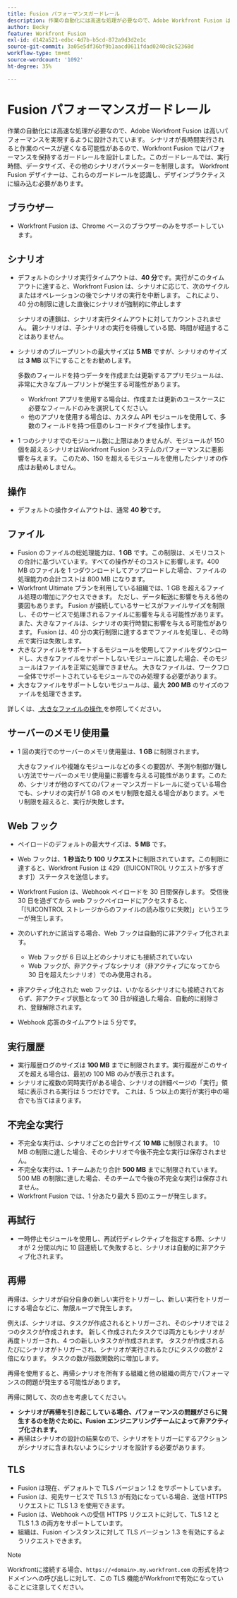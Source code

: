 ```yaml
---
title: Fusion パフォーマンスガードレール
description: 作業の自動化には高速な処理が必要なので、Adobe Workfront Fusion は高いパフォーマンスを実現するように設計されています。 シナリオが長時間実行されると作業のペースが遅くなる可能性があるので、Workfront Fusion ではパフォーマンスを保持するガードレールを設計しました。このガードレールでは、実行時間、データサイズ、その他のシナリオパラメーターを制限します。 Workfront Fusion デザイナーは、これらのガードレールを認識し、デザインプラクティスに組み込む必要があります。
author: Becky
feature: Workfront Fusion
exl-id: d142a521-edbc-4d7b-b5cd-872a9d3d2e1c
source-git-commit: 3a05e5df36bf9b1aacd0611fdad0240c8c52368d
workflow-type: tm+mt
source-wordcount: '1092'
ht-degree: 35%

---
```


# Fusion パフォーマンスガードレール

作業の自動化には高速な処理が必要なので、Adobe Workfront Fusion は高いパフォーマンスを実現するように設計されています。 シナリオが長時間実行されると作業のペースが遅くなる可能性があるので、Workfront Fusion ではパフォーマンスを保持するガードレールを設計しました。このガードレールでは、実行時間、データサイズ、その他のシナリオパラメーターを制限します。 Workfront Fusion デザイナーは、これらのガードレールを認識し、デザインプラクティスに組み込む必要があります。

## ブラウザー

* Workfront Fusion は、Chrome ベースのブラウザーのみをサポートしています。

## シナリオ

* デフォルトのシナリオ実行タイムアウトは、**40 分**&#x200B;です。実行がこのタイムアウトに達すると、Workfront Fusion は、シナリオに応じて、次のサイクルまたはオペレーションの後でシナリオの実行を中断します。 これにより、40 分の制限に達した直後にシナリオが強制的に停止します

  シナリオの連鎖は、シナリオ実行タイムアウトに対してカウントされません。 親シナリオは、子シナリオの実行を待機している間、時間が経過することはありません。
* シナリオのブループリントの最大サイズは **5 MB** ですが、シナリオのサイズは **3 MB** 以下にすることをお勧めします。

  多数のフィールドを持つデータを作成または更新するアプリモジュールは、非常に大きなブループリントが発生する可能性があります。

   * Workfront アプリを使用する場合は、作成または更新のユースケースに必要なフィールドのみを選択してください。
   * 他のアプリを使用する場合は、カスタム API モジュールを使用して、多数のフィールドを持つ任意のレコードタイプを操作します。

* 1 つのシナリオでのモジュール数に上限はありませんが、モジュールが 150 個を超えるシナリオはWorkfront Fusion システムのパフォーマンスに悪影響を与えます。 このため、150 を超えるモジュールを使用したシナリオの作成はお勧めしません。

## 操作

* デフォルトの操作タイムアウトは、通常 **40 秒**&#x200B;です。

<!--
* The operation timeout for calls to Adobe Workfront is **120 seconds**.
-->

## ファイル

* Fusion のファイルの総処理能力は、**1 GB** です。この制限は、メモリコストの合計に基づいています。すべての操作がそのコストに影響します。400 MB のファイルを 1 つダウンロードしてアップロードした場合、ファイルの処理能力の合計コストは 800 MB になります。
* Workfront Ultimate プランを利用している組織では、1 GB を超えるファイル処理の増加にアクセスできます。 ただし、データ転送に影響を与える他の要因もあります。 Fusion が接続しているサービスがファイルサイズを制限し、そのサービスで処理されるファイルに影響を与える可能性があります。また、大きなファイルは、シナリオの実行時間に影響を与える可能性があります。 Fusion は、40 分の実行制限に達するまでファイルを処理し、その時点で実行は失敗します。
* 大きなファイルをサポートするモジュールを使用してファイルをダウンロードし、大きなファイルをサポートしないモジュールに渡した場合、そのモジュールはファイルを正常に処理できません。 大きなファイルは、ワークフロー全体でサポートされているモジュールでのみ処理する必要があります。
* 大きなファイルをサポートしないモジュールは、最大 **200 MB** のサイズのファイルを処理できます。

詳しくは、[ 大きなファイルの操作 ](/help/workfront-fusion/references/scenarios/fusion-large-files.md) を参照してください。

## サーバーのメモリ使用量

* 1 回の実行でのサーバーのメモリ使用量は、**1 GB** に制限されます。

  大きなファイルや複雑なモジュールなどの多くの要因が、予測や制御が難しい方法でサーバーのメモリ使用量に影響を与える可能性があります。このため、シナリオが他のすべてのパフォーマンスガードレールに従っている場合でも、シナリオの実行が 1 GB のメモリ制限を超える場合があります。メモリ制限を超えると、実行が失敗します。

## Web フック

* ペイロードのデフォルトの最大サイズは、**5 MB** です。
* Web フックは、**1 秒当たり 100 リクエスト**&#x200B;に制限されています。この制限に達すると、Workfront Fusion は 429（[!UICONTROL リクエストが多すぎます]）ステータスを送信します。
* Workfront Fusion は、Webhook ペイロードを 30 日間保存します。 受信後 30 日を過ぎてから web フックペイロードにアクセスすると、「[!UICONTROL ストレージからのファイルの読み取りに失敗]」というエラーが発生します。
* 次のいずれかに該当する場合、Web フックは自動的に非アクティブ化されます。

   * Web フックが 6 日以上どのシナリオにも接続されていない
   * Web フックが、非アクティブなシナリオ（非アクティブになってから 30 日を超えたシナリオ）でのみ使用される。

* 非アクティブ化された web フックは、いかなるシナリオにも接続されておらず、非アクティブ状態となって 30 日が経過した場合、自動的に削除され、登録解除されます。
* Webhook 応答のタイムアウトは 5 分です。

## 実行履歴

* 実行履歴ログのサイズは **100 MB** までに制限されます。実行履歴がこのサイズを超える場合は、最初の 100 MB のみが表示されます。
* シナリオに複数の同時実行がある場合、シナリオの詳細ページの「実行」領域に表示される実行は 5 つだけです。 これは、5 つ以上の実行が実行中の場合でも当てはまります。

## 不完全な実行

* 不完全な実行は、シナリオごとの合計サイズ **10 MB** に制限されます。 10 MB の制限に達した場合、そのシナリオで今後不完全な実行は保存されません。
* 不完全な実行は、1 チームあたり合計 **500 MB** までに制限されています。 500 MB の制限に達した場合、そのチームで今後の不完全な実行は保存されません。
* Workfront Fusion では、1 分あたり最大 5 回のエラーが発生します。

## 再試行

* 一時停止モジュールを使用し、再試行ディレクティブを指定する際、シナリオが 2 分間以内に 10 回連続して失敗すると、シナリオは自動的に非アクティブ化されます。

## 再帰

再帰は、シナリオが自分自身の新しい実行をトリガーし、新しい実行をトリガーにする場合などに、無限ループで発生します。

例えば、シナリオは、タスクが作成されるとトリガーされ、そのシナリオでは 2 つのタスクが作成されます。 新しく作成されたタスクでは両方ともシナリオが再度トリガーされ、4 つの新しいタスクが作成されます。 タスクが作成されるたびにシナリオがトリガーされ、シナリオが実行されるたびにタスクの数が 2 倍になります。 タスクの数が指数関数的に増加します。

再帰を使用すると、再帰シナリオを所有する組織と他の組織の両方でパフォーマンスの問題が発生する可能性があります。

再帰に関して、次の点を考慮してください。

* **シナリオが再帰を引き起こしている場合、パフォーマンスの問題がさらに発生するのを防ぐために、Fusion エンジニアリングチームによって非アクティブ化されます。**
* 再帰はシナリオの設計の結果なので、シナリオをトリガーにするアクションがシナリオに含まれないようにシナリオを設計する必要があります。

## TLS

* Fusion は現在、デフォルトで TLS バージョン 1.2 をサポートしています。
* Fusion は、宛先サービスで TLS 1.3 が有効になっている場合、送信 HTTPS リクエストに TLS 1.3 を使用できます。
* Fusion は、Webhook への受信 HTTPS リクエストに対して、TLS 1.2 と TLS 1.3 の両方をサポートしています。
* 組織は、Fusion インスタンスに対して TLS バージョン 1.3 を有効にするようリクエストできます。

>[!NOTE]
>
> Workfrontに接続する場合、`https://<domain>.my.workfront.com` の形式を持つドメインへの呼び出しに対して、この TLS 機能がWorkfrontで有効になっていることに注意してください。
